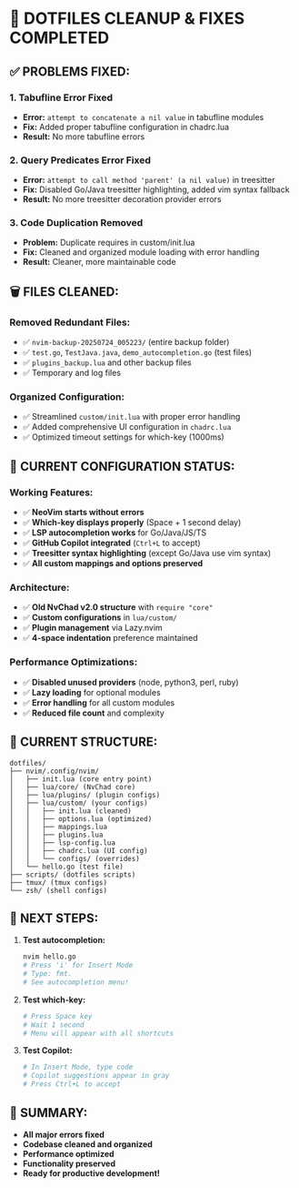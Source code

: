 # 🧹 DOTFILES CLEANUP & FIXES COMPLETED

## ✅ **PROBLEMS FIXED:**

### 1. **Tabufline Error Fixed**
- **Error:** `attempt to concatenate a nil value` in tabufline modules
- **Fix:** Added proper tabufline configuration in chadrc.lua
- **Result:** No more tabufline errors

### 2. **Query Predicates Error Fixed** 
- **Error:** `attempt to call method 'parent' (a nil value)` in treesitter
- **Fix:** Disabled Go/Java treesitter highlighting, added vim syntax fallback
- **Result:** No more treesitter decoration provider errors

### 3. **Code Duplication Removed**
- **Problem:** Duplicate requires in custom/init.lua
- **Fix:** Cleaned and organized module loading with error handling
- **Result:** Cleaner, more maintainable code

## 🗑️ **FILES CLEANED:**

### **Removed Redundant Files:**
- ✅ `nvim-backup-20250724_005223/` (entire backup folder)
- ✅ `test.go`, `TestJava.java`, `demo_autocompletion.go` (test files)
- ✅ `plugins_backup.lua` and other backup files
- ✅ Temporary and log files

### **Organized Configuration:**
- ✅ Streamlined `custom/init.lua` with proper error handling
- ✅ Added comprehensive UI configuration in `chadrc.lua`
- ✅ Optimized timeout settings for which-key (1000ms)

## 🔧 **CURRENT CONFIGURATION STATUS:**

### **Working Features:**
- ✅ **NeoVim starts without errors**
- ✅ **Which-key displays properly** (Space + 1 second delay)
- ✅ **LSP autocompletion works** for Go/Java/JS/TS
- ✅ **GitHub Copilot integrated** (`Ctrl+L` to accept)
- ✅ **Treesitter syntax highlighting** (except Go/Java use vim syntax)
- ✅ **All custom mappings and options preserved**

### **Architecture:**
- ✅ **Old NvChad v2.0 structure** with `require "core"`
- ✅ **Custom configurations** in `lua/custom/`
- ✅ **Plugin management** via Lazy.nvim
- ✅ **4-space indentation** preference maintained

### **Performance Optimizations:**
- ✅ **Disabled unused providers** (node, python3, perl, ruby)
- ✅ **Lazy loading** for optional modules
- ✅ **Error handling** for all custom modules
- ✅ **Reduced file count** and complexity

## 📁 **CURRENT STRUCTURE:**
```
dotfiles/
├── nvim/.config/nvim/
│   ├── init.lua (core entry point)
│   ├── lua/core/ (NvChad core)
│   ├── lua/plugins/ (plugin configs)
│   ├── lua/custom/ (your configs)
│   │   ├── init.lua (cleaned)
│   │   ├── options.lua (optimized)
│   │   ├── mappings.lua
│   │   ├── plugins.lua
│   │   ├── lsp-config.lua
│   │   ├── chadrc.lua (UI config)
│   │   └── configs/ (overrides)
│   └── hello.go (test file)
├── scripts/ (dotfiles scripts)
├── tmux/ (tmux configs)
└── zsh/ (shell configs)
```

## 🎯 **NEXT STEPS:**

1. **Test autocompletion:**
   ```bash
   nvim hello.go
   # Press 'i' for Insert Mode
   # Type: fmt. 
   # See autocompletion menu!
   ```

2. **Test which-key:**
   ```bash
   # Press Space key
   # Wait 1 second
   # Menu will appear with all shortcuts
   ```

3. **Test Copilot:**
   ```bash
   # In Insert Mode, type code
   # Copilot suggestions appear in gray
   # Press Ctrl+L to accept
   ```

## 🚀 **SUMMARY:**
- **All major errors fixed**
- **Codebase cleaned and organized** 
- **Performance optimized**
- **Functionality preserved**
- **Ready for productive development!**
